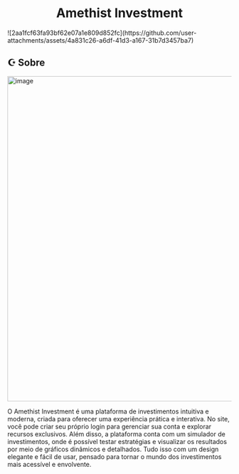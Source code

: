 <h1 align="center">Amethist Investment</h1>
![2aa1fcf63fa93bf62e07a1e809d852fc](https://github.com/user-attachments/assets/4a831c26-a6df-41d3-a167-31b7d3457ba7)

<h2>☪︎ Sobre</h2>
<img width="1600" height="731" alt="image" src="https://github.com/user-attachments/assets/436f35aa-5a61-474a-b413-17f36ab6c3c8" />
<p>O Amethist Investment é uma plataforma de investimentos intuitiva e moderna, criada para oferecer uma experiência prática e interativa.
No site, você pode criar seu próprio login para gerenciar sua conta e explorar recursos exclusivos. Além disso, a plataforma conta com um simulador de investimentos, onde é possível testar estratégias e visualizar os resultados por meio de gráficos dinâmicos e detalhados.
Tudo isso com um design elegante e fácil de usar, pensado para tornar o mundo dos investimentos mais acessível e envolvente.</p>
